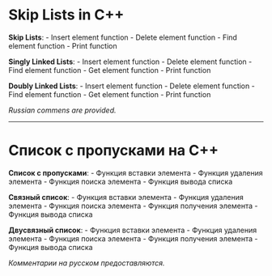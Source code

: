 # Skip Lists in C++

**Skip Lists**:
    - Insert element function
    - Delete element function
    - Find element function
    - Print function

**Singly Linked Lists**:
    - Insert element function
    - Delete element function
    - Find element function
    - Get element function
    - Print function
    
**Doubly Linked Lists**:
    - Insert element function
    - Delete element function
    - Find element function
    - Get element function
    - Print function
    
*Russian commens are provided.* 
    
____
    
# Список с пропусками на C++

**Список с пропусками**:
        - Функция вставки элемента
        - Функция удаления элемента
        - Функция поиска элемента
        - Функция вывода списка

**Связный  список**:
        - Функция вставки элемента
        - Функция удаления элемента
        - Функция поиска элемента
        - Функция получения элемента
        - Функция вывода списка
        
**Двусвязный список**:
        - Функция вставки элемента
        - Функция удаления элемента
        - Функция поиска элемента
        - Функция получения элемента
        - Функция вывода списка
        
*Комментарии на русском предоставляются.*
